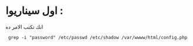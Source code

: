 # اول سيناريوا :

انك تكتب الامر ده
```
 grep -i "password" /etc/passwd /etc/shadow /var/wwww/html/config.php
```
